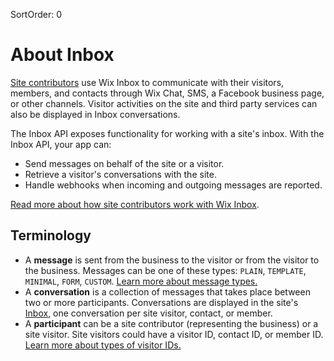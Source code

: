 SortOrder: 0
# About Inbox

[Site contributors][kb-roles-permissions]
use Wix Inbox
to communicate with their visitors, members, and contacts
through Wix Chat, SMS, a Facebook business page, or other channels.
Visitor activities on the site and third party services
can also be displayed in Inbox conversations.

The Inbox API exposes functionality for working with a site's inbox.
With the Inbox API, your app can:

- Send messages on behalf of the site or a visitor.
- Retrieve a visitor's conversations with the site.
- Handle webhooks when incoming and outgoing messages are reported.

[Read more about how site contributors work with Wix Inbox][kb-inbox].

## Terminology

- A **message** is sent from the business to the visitor
  or from the visitor to the business.
  Messages can be one of these types: `PLAIN`, `TEMPLATE`, `MINIMAL`, `FORM`, `CUSTOM`.
  [Learn more about message types.][message-types]
- A **conversation** is a collection of messages that takes place between two or more participants.
  Conversations are displayed in the site's [Inbox][inbox-deeplink],
  one conversation per site visitor, contact, or member.
- A **participant** can be a site contributor (representing the business)
  or a site visitor.
  Site visitors could have a visitor ID, contact ID, or member ID.
  [Learn more about types of visitor IDs.][visitor-id-types]

[kb-inbox]: https://support.wix.com/en/article/wix-inbox-getting-started
[kb-roles-permissions]: https://support.wix.com/en/article/roles-permissions-overview
[inbox-deeplink]: https://www.wix.com/my-account/site-selector/?buttonText=Select%20Site&title=Select%20a%20Site&autoSelectOnSingleSite=true&actionUrl=https:%2F%2Fwww.wix.com%2Fdashboard%2F%7B%7BmetaSiteId%7D%7D%2Finbox
[message-types]: ./message-types.md
[visitor-id-types]: ./types-of-visitor-ids.md